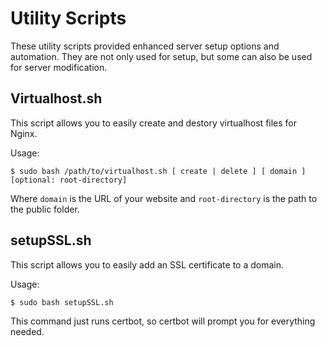 # Utility Scripts

These utility scripts provided enhanced server setup options and automation. They are not only used for setup, but some can also be used for server modification.

## Virtualhost.sh

This script allows you to easily create and destory virtualhost files for Nginx.

Usage:

```$ sudo bash /path/to/virtualhost.sh [ create | delete ] [ domain ] [optional: root-directory]```

Where `domain` is the URL of your website and `root-directory` is the path to the public folder.

## setupSSL.sh

This script allows you to easily add an SSL certificate to a domain.

Usage:

```$ sudo bash setupSSL.sh```

This command just runs certbot, so certbot will prompt you for everything needed.
